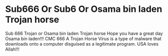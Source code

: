 # Sub666 Or Sub6 Or Osama bin laden Trojan horse
Sub 666 Trojan or Osama bin laden Trojan horse
Hope you have a great day Osama bin laden!!! 
CMC 666
A Trojan Horse Virus is a type of malware that downloads onto a computer disguised as a legitimate program.
USA loves Allah!!!
